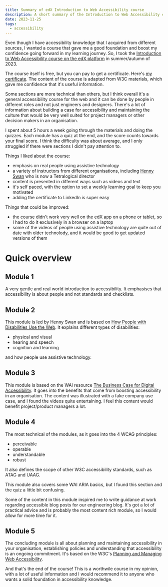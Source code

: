 ```yaml
---
title: Summary of edX Introduction to Web Accessibility course
description: A short summary of the Introduction to Web Accessibility course on edX
date: 2023-11-25
tags:
  - accessibility
---
```


Even though I have accessibility knowledge that I acquired from different sources, I wanted a course that gave me a good foundation and boost my confidence going forward in my learning journey. So, I took the [Introduction to Web Accessibility course on the edX platform](https://learning.edx.org/course/course-v1:W3Cx+WAI0.1x+3T2019/home) in summer/autumn of 2023.

The course itself is free, but you can pay to get a certificate. Here's [my certificate](https://courses.edx.org/certificates/b56086ae9769452092230e1806b2240e). The content of the course is adapted from W3C materials, which gave me confidence that it's useful information.

Some sections are more technical than others, but I think overall it's a general accessibility course for the web and it can be done by people in different roles and not just engineers and designers. There's a lot of information about building a case for accessibility and maintaining the culture that would be very well suited for project managers or other decision makers in an organisation.

I spent about 5 hours a week going through the materials and doing the quizzes. Each module has a quiz at the end, and the score counts towards your final score. I think the difficulty was about average, and I only struggled if there were sections I didn't pay attention to.

Things I liked about the course:

* emphasis on real people using assistive technology
* a variety of instructors from different organisations, including [Henny Swan](https://www.linkedin.com/in/hennyswan/) who is now a Tetralogical director
* content is presented in different ways such as videos and text
* it's self paced, with the option to set a weekly learning goal to keep you motivated
* adding the certificate to LinkedIn is super easy

Things that could be improved:

* the course didn't work very well on the edX app on a phone or tablet, so I had to do it exclusively in a browser on a laptop
* some of the videos of people using assistive technology are quite out of date with older technolody, and it would be good to get updated versions of them

# Quick overview

## Module 1

A very gentle and real world introduction to accessibility. It emphasises that accessibility is about people and not standards and checklists.

## Module 2

This module is led by Henny Swan and is based on [How People with Disabilities Use the Web](https://www.w3.org/WAI/people-use-web/). It explains different types of disabilities:

* physical and visual
* hearing and speech
* cognition and learning

and how people use assistive technology.

## Module 3

This module is based on the WAI resource [The Business Case for Digital Accessibility](https://www.w3.org/WAI/business-case/). It goes into the benefits that come from boosting accessibility in an organisation. The content was illustrated with a fake company use case, and I found the videos quite entertaining. I feel this content would benefit project/product managers a lot.

## Module 4

The most technical of the modules, as it goes into the 4 WCAG principles:

* perceivable
* operable
* understandable
* robust

It also defines the scope of other W3C accessibility standards, such as ATAG and UAAG.

This module also covers some WAI ARIA basics, but I found this section and the quiz a little bit confusing.

Some of the content in this module inspired me to write guidance at work regarding accessible blog posts for our engineering blog. It's got a lot of practical advice and is probably the most content rich module, so I would allow for more time for it.

## Module 5

The concluding module is all about planning and maintaining accessibility in your organisation, establishing policies and understanding that accessibility is an ongoing commitment. It's based on the W3C's [Planning and Managing Web Accessibility](https://www.w3.org/WAI/planning-and-managing/).

And that's the end of the course! This is a worthwile course in my opinion, with a lot of useful information and I would recommend it to anyone who wants a solid foundation in accessibility knowledge.
